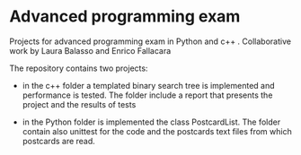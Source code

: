 # Advanced programming exam
Projects for advanced programming exam in Python and c++ . Collaborative work by Laura Balasso and Enrico Fallacara

The repository contains two projects:
- in the c++ folder a templated binary search tree is implemented and performance  is tested. The folder include a report that presents the project and the results of tests

- in the Python folder is implemented the class PostcardList. The folder contain also unittest for the code and the postcards text files from which postcards are read.
